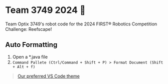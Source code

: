 # Team 3749 2024 🤖
Team Optix 3749's robot code for the 2024 FIRST® Robotics Competition Challenge: Reefscape!

## Auto Formatting
1. Open a *.java file
2. `Command Pallete (Ctrl/Command + Shift + P) > Format Document (Shift + Alt + f)`

> [Our preferred VS Code theme](https://marketplace.visualstudio.com/items?itemName=oguhpereira.spotify-color-theme)
